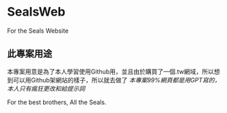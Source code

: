 # SealsWeb
For the Seals Website

## 此專案用途
本專案用意是為了本人學習使用Github用，並且由於購買了一個.tw網域，所以想到可以用Github架網站的樣子，所以就去做了
*本專案99%網頁都是用GPT寫的，本人只有瘋狂更改和給提示詞*

For the best brothers, All the Seals.
